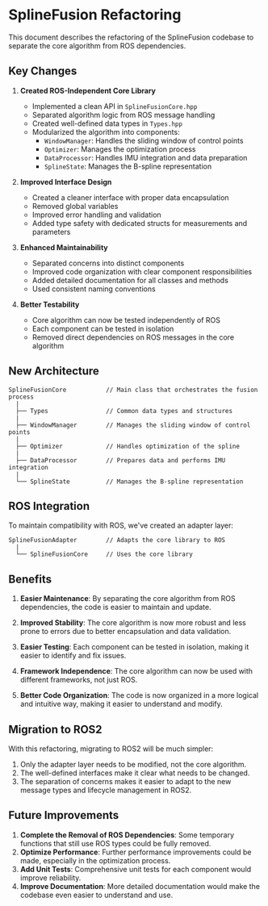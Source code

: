 # SplineFusion Refactoring

This document describes the refactoring of the SplineFusion codebase to separate the core algorithm from ROS dependencies.

## Key Changes

1. **Created ROS-Independent Core Library**
   - Implemented a clean API in `SplineFusionCore.hpp`
   - Separated algorithm logic from ROS message handling
   - Created well-defined data types in `Types.hpp`
   - Modularized the algorithm into components:
     - `WindowManager`: Handles the sliding window of control points
     - `Optimizer`: Manages the optimization process
     - `DataProcessor`: Handles IMU integration and data preparation
     - `SplineState`: Manages the B-spline representation

2. **Improved Interface Design**
   - Created a cleaner interface with proper data encapsulation
   - Removed global variables
   - Improved error handling and validation
   - Added type safety with dedicated structs for measurements and parameters

3. **Enhanced Maintainability**
   - Separated concerns into distinct components
   - Improved code organization with clear component responsibilities
   - Added detailed documentation for all classes and methods
   - Used consistent naming conventions

4. **Better Testability**
   - Core algorithm can now be tested independently of ROS
   - Each component can be tested in isolation
   - Removed direct dependencies on ROS messages in the core algorithm

## New Architecture

```
SplineFusionCore           // Main class that orchestrates the fusion process
  |
  ├── Types                // Common data types and structures
  |
  ├── WindowManager        // Manages the sliding window of control points
  |
  ├── Optimizer            // Handles optimization of the spline
  |
  ├── DataProcessor        // Prepares data and performs IMU integration
  |
  └── SplineState          // Manages the B-spline representation
```

## ROS Integration

To maintain compatibility with ROS, we've created an adapter layer:

```
SplineFusionAdapter        // Adapts the core library to ROS
  |
  └── SplineFusionCore     // Uses the core library
```

## Benefits

1. **Easier Maintenance**: By separating the core algorithm from ROS dependencies, the code is easier to maintain and update.

2. **Improved Stability**: The core algorithm is now more robust and less prone to errors due to better encapsulation and data validation.

3. **Easier Testing**: Each component can be tested in isolation, making it easier to identify and fix issues.

4. **Framework Independence**: The core algorithm can now be used with different frameworks, not just ROS.

5. **Better Code Organization**: The code is now organized in a more logical and intuitive way, making it easier to understand and modify.

## Migration to ROS2

With this refactoring, migrating to ROS2 will be much simpler:

1. Only the adapter layer needs to be modified, not the core algorithm.
2. The well-defined interfaces make it clear what needs to be changed.
3. The separation of concerns makes it easier to adapt to the new message types and lifecycle management in ROS2.

## Future Improvements

1. **Complete the Removal of ROS Dependencies**: Some temporary functions that still use ROS types could be fully removed.
2. **Optimize Performance**: Further performance improvements could be made, especially in the optimization process.
3. **Add Unit Tests**: Comprehensive unit tests for each component would improve reliability.
4. **Improve Documentation**: More detailed documentation would make the codebase even easier to understand and use.
